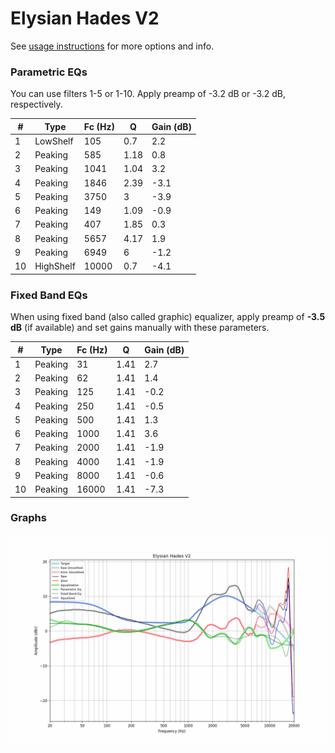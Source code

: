 # Elysian Hades V2
See [usage instructions](https://github.com/jaakkopasanen/AutoEq#usage) for more options and info.

### Parametric EQs
You can use filters 1-5 or 1-10. Apply preamp of -3.2 dB or -3.2 dB, respectively.

|   # | Type      |   Fc (Hz) |    Q |   Gain (dB) |
|-----|-----------|-----------|------|-------------|
|   1 | LowShelf  |       105 | 0.7  |         2.2 |
|   2 | Peaking   |       585 | 1.18 |         0.8 |
|   3 | Peaking   |      1041 | 1.04 |         3.2 |
|   4 | Peaking   |      1846 | 2.39 |        -3.1 |
|   5 | Peaking   |      3750 | 3    |        -3.9 |
|   6 | Peaking   |       149 | 1.09 |        -0.9 |
|   7 | Peaking   |       407 | 1.85 |         0.3 |
|   8 | Peaking   |      5657 | 4.17 |         1.9 |
|   9 | Peaking   |      6949 | 6    |        -1.2 |
|  10 | HighShelf |     10000 | 0.7  |        -4.1 |

### Fixed Band EQs
When using fixed band (also called graphic) equalizer, apply preamp of **-3.5 dB** (if available) and set gains manually with these parameters.

|   # | Type    |   Fc (Hz) |    Q |   Gain (dB) |
|-----|---------|-----------|------|-------------|
|   1 | Peaking |        31 | 1.41 |         2.7 |
|   2 | Peaking |        62 | 1.41 |         1.4 |
|   3 | Peaking |       125 | 1.41 |        -0.2 |
|   4 | Peaking |       250 | 1.41 |        -0.5 |
|   5 | Peaking |       500 | 1.41 |         1.3 |
|   6 | Peaking |      1000 | 1.41 |         3.6 |
|   7 | Peaking |      2000 | 1.41 |        -1.9 |
|   8 | Peaking |      4000 | 1.41 |        -1.9 |
|   9 | Peaking |      8000 | 1.41 |        -0.6 |
|  10 | Peaking |     16000 | 1.41 |        -7.3 |

### Graphs
![](./Elysian%20Hades%20V2.png)
